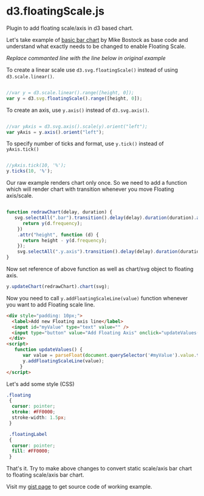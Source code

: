 # d3.floatingScale.js

Plugin to add floating scale/axis in d3 based chart.

Let's take example of [basic bar chart](http://bl.ocks.org/mbostock/3885304) by Mike Bostock as base code and understand what exactly needs to be changed to enable Floating Scale.

*Replace commanted line with the line below in original example*

To create a linear scale use `d3.svg.floatingScale()` instead of using `d3.scale.linear()`.

```js

//var y = d3.scale.linear().range([height, 0]);
var y = d3.svg.floatingScale().range([height, 0]);

```

To create an axis, use `y.axis()` instead of `d3.svg.axis()`.

```js

//var yAxis = d3.svg.axis().scale(y).orient("left");
var yAxis = y.axis().orient("left");

```

To specify number of ticks and format, use `y.tick()` instead of `yAxis.tick()`

```js

//yAxis.tick(10, '%');
y.ticks(10, '%');

```

Our raw example renders chart only once. So we need to add a function which will render chart with transition whenever you move Floating axis/scale.

```js

function redrawChart(delay, duration) {
   svg.selectAll(".bar").transition().delay(delay).duration(duration).attr("y", function (d) {
      return y(d.frequency);
    })
    .attr("height", function (d) {
      return height - y(d.frequency);
    });
    svg.selectAll(".y.axis").transition().delay(delay).duration(duration).call(yAxis);
}

```

Now set reference of above function as well as chart/svg object to floating axis.
```js
y.updateChart(redrawChart).chart(svg);
```

Now you need to call `y.addFloatingScaleLine(value)` function whenever you want to add Floating scale line.

```html
<div style="padding: 10px;">
  <label>Add new Floating axis line</label>
  <input id="myValue" type="text" value="" />
  <input type="button" value="Add Floating Axis" onclick="updateValues()" />
 </div>
<script>
   function updateValues() {
      var value = parseFloat(document.querySelector('#myValue').value.trim());
      y.addFloatingScaleLine(value);
     }
</script>
```

Let's add some style (CSS)
```css
.floating
 {
  cursor: pointer;
  stroke: #FF0000;
  stroke-width: 1.5px;
 }

 .floatingLabel
 {
  cursor: pointer;
  fill: #FF0000;
 }
```

That's it.
Try to make above changes to convert static scale/axis bar chart to floating scale/axis bar chart.

Visit my [gist page](https://gist.github.com/darshit-shah/8dcadf25fae40257b0a9) to get source code of working example.
